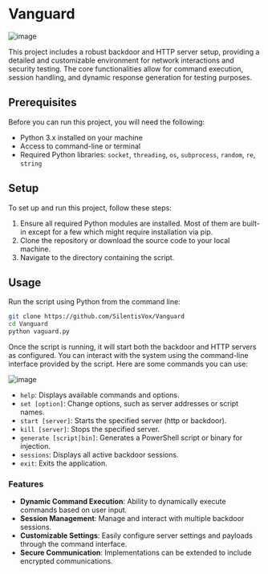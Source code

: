 # Vanguard

![image](https://github.com/SilentisVox/Vanguard/assets/165338136/7e26bbd9-3c2a-4bed-8c00-8b9d8cac1c53)

This project includes a robust backdoor and HTTP server setup, providing a detailed and customizable environment for network interactions and security testing. The core functionalities allow for command execution, session handling, and dynamic response generation for testing purposes.

## Prerequisites

Before you can run this project, you will need the following:
- Python 3.x installed on your machine
- Access to command-line or terminal
- Required Python libraries: `socket`, `threading`, `os`, `subprocess`, `random`, `re`, `string`

## Setup

To set up and run this project, follow these steps:

1. Ensure all required Python modules are installed. Most of them are built-in except for a few which might require installation via pip.
2. Clone the repository or download the source code to your local machine.
3. Navigate to the directory containing the script.

## Usage

Run the script using Python from the command line:

```bash
git clone https://github.com/SilentisVox/Vanguard
cd Vanguard
python vaguard.py
```

Once the script is running, it will start both the backdoor and HTTP servers as configured. You can interact with the system using the command-line interface provided by the script. Here are some commands you can use:

![image](https://github.com/SilentisVox/Vanguard/assets/165338136/0e3cafbf-a865-45f0-b057-aa191ad186c4)

- `help`: Displays available commands and options.
- `set [option]`: Change options, such as server addresses or script names.
- `start [server]`: Starts the specified server (http or backdoor).
- `kill [server]`: Stops the specified server.
- `generate [script|bin]`: Generates a PowerShell script or binary for injection.
- `sessions`: Displays all active backdoor sessions.
- `exit`: Exits the application.

### Features

- **Dynamic Command Execution**: Ability to dynamically execute commands based on user input.
- **Session Management**: Manage and interact with multiple backdoor sessions.
- **Customizable Settings**: Easily configure server settings and payloads through the command interface.
- **Secure Communication**: Implementations can be extended to include encrypted communications.
